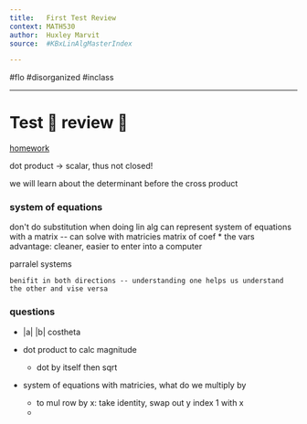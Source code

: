 ```yaml
---
title:   First Test Review
context: MATH530
author:  Huxley Marvit
source:  #KBxLinAlgMasterIndex

---
```


#flo #disorganized #inclass

---

# Test :clap: review 👏 

[homework](https://nuevaschool.instructure.com/courses/3718/assignments/61290)

dot product -> scalar,
thus not closed!

we will learn about the determinant before the cross product


### system of equations
don't do substitution when doing lin alg
can represent system of equations with a matrix -- can solve with matricies
matrix of coef * the vars
advantage: cleaner, easier to enter into a computer

parralel systems 
```ad-tip
benifit in both directions -- understanding one helps us understand the other and vise versa
```

### questions
- |a| |b| costheta

- dot product to calc magnitude
	- dot by itself then sqrt

- system of equations with matricies, what do we multiply by
	- to mul row by x: take identity, swap out y index 1 with x
	- 




















